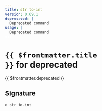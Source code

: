 ```yaml
---
title: str to-int
version: 0.69.1
deprecated: |
  Deprecated command
usage: |
  Deprecated command
---
```


# <code>{{ $frontmatter.title }}</code> for deprecated

<div style='white-space: pre-wrap;margin-top: 10px'>{{ $frontmatter.deprecated }}</div>

## Signature

```> str to-int ```
